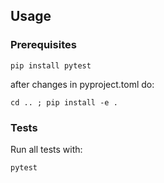 ## Usage

### Prerequisites
```shell
pip install pytest
```
after changes in pyproject.toml do:
```shell
cd .. ; pip install -e .

```
### Tests
Run all tests with:
```shell
pytest
```